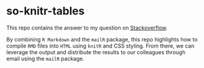 so-knitr-tables
===============

This repo contains the answer to my question on [Stackoverflow](http://stackoverflow.com/questions/24254552/knitr-style-table-with-css).  

By combining `R Markdown` and the `mailR` package, this repo highlights how to compile `RMD` files into `HTML` using `knitR` and CSS styling.  From there, we can leverage the output and distribute the results to our colleagues through email using the `mailR` package.